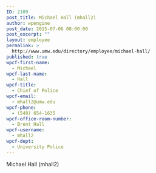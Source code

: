 ```yaml
---
ID: 2109
post_title: Michael Hall (mhall2)
author: wpengine
post_date: 2015-07-06 08:00:00
post_excerpt: ""
layout: employee
permalink: >
  http://www.umw.edu/directory/employee/michael-hall/
published: true
wpcf-first-name:
  - Michael
wpcf-last-name:
  - Hall
wpcf-title:
  - Chief of Police
wpcf-email:
  - mhall2@umw.edu
wpcf-phone:
  - (540) 654-1635
wpcf-office-room-number:
  - Brent Hall
wpcf-username:
  - mhall2
wpcf-dept:
  - University Police
---
```

Michael Hall (mhall2)